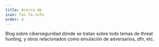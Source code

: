```yaml
---
title: Acerca de
icon: fas fa-info
order: 4
---
```


Blog sobre ciberseguridad dónde se tratan sobre todo temas de threat hunting, y otros relacionados como emulación de adversarios, dfir, etc.
